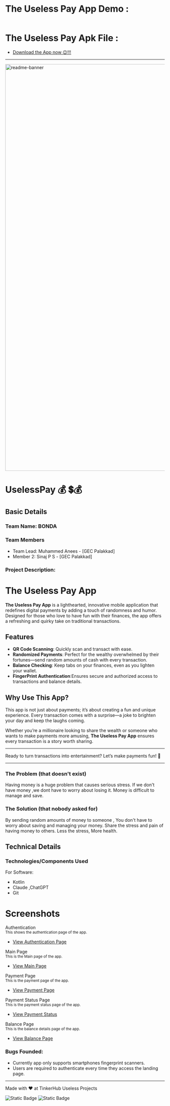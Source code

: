 # The Useless Pay App Demo :  

<video src="https://github.com/user-attachments/assets/fc9eb14a-609e-45c3-926f-abb5ebcf48be" controls autoplay width="0"></video>

# The Useless Pay Apk File :  
- [Download the App now 😉!!!](https://drive.google.com/file/d/1kwlhwjXQQq2Yrka7vRVP03SvihOGaXLB/view?usp=sharing) 
-----------------------------------------

<img width="1280" alt="readme-banner" src="https://github.com/user-attachments/assets/61cf1b4b-c42b-4747-b43c-5a5aa0f41d62">



# UselessPay 💰 💲💰


## Basic Details
### Team Name: BONDA


### Team Members
- Team Lead: Muhammed Anees - [GEC Palakkad]
- Member 2: Sinaj P S - [GEC Palakkad]

### Project Description:


# The Useless Pay App  

**The Useless Pay App** is a lighthearted, innovative mobile application that redefines digital payments by adding a touch of randomness and humor. Designed for those who love to have fun with their finances, the app offers a refreshing and quirky take on traditional transactions.  

## Features  

- **QR Code Scanning**: Quickly scan and transact with ease.  
- **Randomized Payments**: Perfect for the wealthy overwhelmed by their fortunes—send random amounts of cash with every transaction.  
- **Balance Checking**: Keep tabs on your finances, even as you lighten your wallet.  
- **FingerPrint Authentication**:Ensures secure and authorized access to transactions and balance details.

## Why Use This App?  

This app is not just about payments; it’s about creating a fun and unique experience. Every transaction comes with a surprise—a joke to brighten your day and keep the laughs coming.  

Whether you’re a millionaire looking to share the wealth or someone who wants to make payments more amusing, **The Useless Pay App** ensures every transaction is a story worth sharing.  

---  

Ready to turn transactions into entertainment? Let’s make payments fun! 🚀  

----

### The Problem (that doesn't exist)
Having money is a huge problem that causes serious stress.
If we don't have money ,we dont have to worry about losing it.
Money is difficult to manage and save.

### The Solution (that nobody asked for)
By sending random amounts of money to someone , You don't have to worry about saving and managing your money.
Share the stress and pain of having money to others.
Less the stress, More health.

## Technical Details
### Technologies/Components Used
For Software:
- Kotlin
- Claude ,ChatGPT
- Git



# Screenshots 

Authentication  
<small>This shows the authentication page of the app.</small>  
- [View Authentication Page](https://github.com/darkxcodes/UselessPay/blob/main/Photos/authentication.jpeg)  

Main Page  
<small>This is the Main page of the app.</small>  
- [View Main Page](https://github.com/darkxcodes/UselessPay/blob/main/Photos/main%20page.jpeg)  

Payment Page  
<small>This is the payment page of the app.</small>  
- [View Payment Page](https://github.com/darkxcodes/UselessPay/blob/main/Photos/payment%20page.jpeg)  

Payment Status Page  
<small>This is the payment status page of the app.</small>  
- [View Payment Status](https://github.com/darkxcodes/UselessPay/blob/main/Photos/payment_status.jpeg)  

Balance Page  
<small>This is the balance details page of the app.</small>  
- [View Balance Page](https://github.com/darkxcodes/UselessPay/blob/main/Photos/balance.jpeg)  


### Bugs Founded:
- Currently app only supports smartphones fingerprint scanners.
- Users are required to authenticate every time they access the landing page.


---
Made with ❤️ at TinkerHub Useless Projects 

![Static Badge](https://img.shields.io/badge/TinkerHub-24?color=%23000000&link=https%3A%2F%2Fwww.tinkerhub.org%2F)
![Static Badge](https://img.shields.io/badge/UselessProject--24-24?link=https%3A%2F%2Fwww.tinkerhub.org%2Fevents%2FQ2Q1TQKX6Q%2FUseless%2520Projects)
